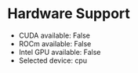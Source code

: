 # Hardware Support

- CUDA available: False
- ROCm available: False
- Intel GPU available: False
- Selected device: cpu
